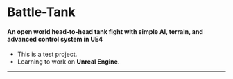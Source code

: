 # Battle-Tank

#### An open world head-to-head tank fight with simple AI, terrain, and advanced control system in UE4

* This is a test project.
* Learning to work on **Unreal Engine**.
---


